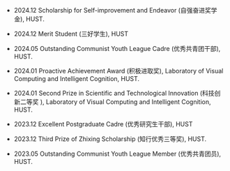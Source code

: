 - 2024.12 Scholarship for Self-improvement and Endeavor (自强奋进奖学金), HUST.

- 2024.12 Merit Student (三好学生), HUST

- 2024.05 Outstanding Communist Youth League Cadre (优秀共青团干部), HUST.

- 2024.01 Proactive Achievement Award (积极进取奖), Laboratory of Visual Computing and Intelligent Cognition, HUST.

- 2024.01 Second Prize in Scientific and Technological Innovation (科技创新二等奖 ), Laboratory of Visual Computing and Intelligent Cognition, HUST.

- 2023.12 Excellent Postgraduate Cadre (优秀研究生干部), HUST

- 2023.12 Third Prize of Zhixing Scholarship (知行优秀三等奖), HUST.

- 2023.05 Outstanding Communist Youth League Member (优秀共青团员), HUST.
